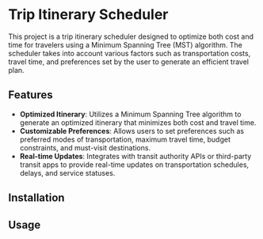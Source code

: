 # Trip Itinerary Scheduler

This project is a trip itinerary scheduler designed to optimize both cost and time for travelers using a Minimum Spanning Tree (MST) algorithm. The scheduler takes into account various factors such as transportation costs, travel time, and preferences set by the user to generate an efficient travel plan.

## Features

- **Optimized Itinerary**: Utilizes a Minimum Spanning Tree algorithm to generate an optimized itinerary that minimizes both cost and travel time.
- **Customizable Preferences**: Allows users to set preferences such as preferred modes of transportation, maximum travel time, budget constraints, and must-visit destinations.
- **Real-time Updates**: Integrates with transit authority APIs or third-party transit apps to provide real-time updates on transportation schedules, delays, and service statuses.

## Installation

## Usage


